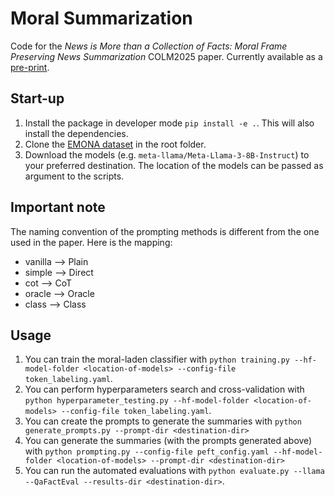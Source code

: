 # Moral Summarization

Code for the *News is More than a Collection of Facts: Moral Frame Preserving News Summarization* COLM2025 paper. Currently available as a [pre-print](https://arxiv.org/abs/2504.00657).

## Start-up

1. Install the package in developer mode `pip install -e .`. This will also install the dependencies.
1. Clone the [EMONA dataset](https://github.com/yuanyuanlei-nlp/EMONA_dataset) in the root folder.
1. Download the models (e.g. `meta-llama/Meta-Llama-3-8B-Instruct`) to your preferred destination. The location of the models can be passed as argument to the scripts.

## Important note

The naming convention of the prompting methods is different from the one used in the paper. Here is the mapping:
- vanilla --> Plain
- simple --> Direct
- cot --> CoT
- oracle --> Oracle
- class --> Class

## Usage

1. You can train the moral-laden classifier with `python training.py --hf-model-folder <location-of-models> --config-file token_labeling.yaml`.
1. You can perform hyperparameters search and cross-validation with `python hyperparameter_testing.py --hf-model-folder <location-of-models> --config-file token_labeling.yaml`.
1. You can create the prompts to generate the summaries with `python generate_prompts.py --prompt-dir <destination-dir>`
1. You can generate the summaries (with the prompts generated above) with `python prompting.py --config-file peft_config.yaml --hf-model-folder <location-of-models> --prompt-dir <destination-dir>`
1. You can run the automated evaluations with `python evaluate.py --llama --QaFactEval --results-dir <destination-dir>`.